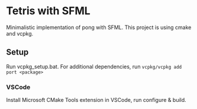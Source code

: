 # Tetris with SFML

Minimalistic implementation of pong with SFML. This project is using cmake and vcpkg.

## Setup

Run vcpkg_setup.bat.
For additional dependencies, run ```vcpkg/vcpkg add port <package>```

### VSCode

Install Microsoft CMake Tools extension in VSCode, run configure & build.
